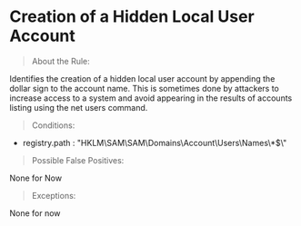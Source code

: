 # Creation of a Hidden Local User Account


>About the Rule:

Identifies the creation of a hidden local user account by appending the dollar sign to the account name. This is sometimes done by attackers to increase access to a system and avoid appearing in the results of accounts listing using the net users command.
 

>Conditions:

- registry.path : "HKLM\\SAM\\SAM\\Domains\\Account\\Users\\Names\\*$\\"
 


>Possible False Positives:

None for Now


>Exceptions:

None for now
